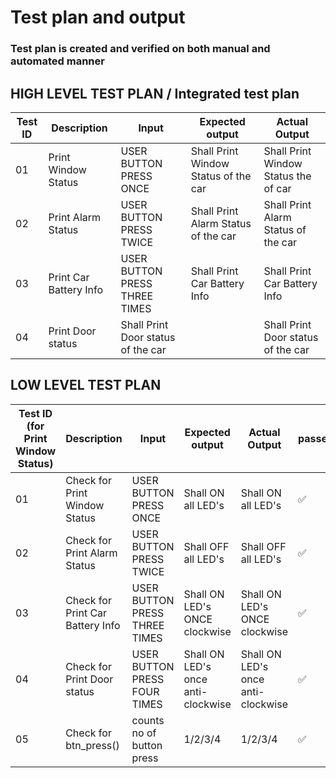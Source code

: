 
# Test plan and output

### Test plan is created and verified on both manual and automated manner

## HIGH LEVEL TEST PLAN / Integrated test plan

| Test ID | Description | Input | Expected output | Actual Output | 
| --- | --- | --- | --- | --- | 
| 01 | Print Window Status | USER BUTTON PRESS ONCE  | Shall Print Window Status of the car | Shall Print Window Status the of car  | 
| 02 | Print Alarm Status | USER BUTTON PRESS TWICE | Shall Print Alarm Status of the car |  Shall Print Alarm Status of the car | 
| 03 | Print Car Battery Info | USER BUTTON PRESS THREE TIMES | Shall Print Car Battery Info | Shall Print Car Battery Info |
| 04 | Print Door status | Shall Print Door status of the car |  | Shall Print Door status of the car  |



## LOW LEVEL TEST PLAN

| Test ID (for Print Window Status)| Description | Input | Expected output | Actual Output | passed/not |
| --- | --- | --- | --- | --- | --- |
| 01 | Check for Print Window Status | USER BUTTON PRESS ONCE  | Shall ON all LED's  | Shall ON all LED's  | ✅ |
| 02 | Check for Print Alarm Status | USER BUTTON PRESS TWICE  | Shall OFF all LED's  | Shall OFF all LED's  | ✅ |
| 03 | Check for Print Car Battery Info | USER BUTTON PRESS THREE TIMES | Shall ON LED's ONCE clockwise  |  Shall ON LED's ONCE clockwise  | ✅ |
| 04 | Check for Print Door status | USER BUTTON PRESS FOUR TIMES | Shall ON LED's once anti-clockwise  |  Shall ON LED's once anti-clockwise  | ✅ |
| 05 | Check for btn_press() | counts no of button press  | 1/2/3/4 | 1/2/3/4 | ✅ |

